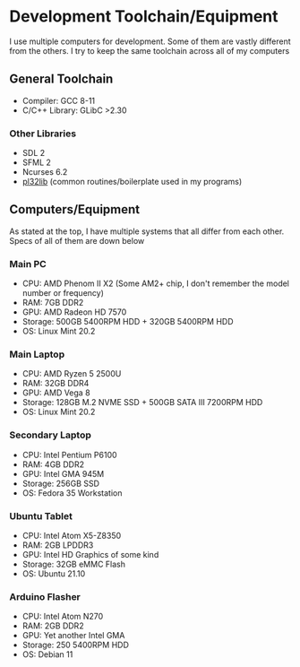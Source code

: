 # Development Toolchain/Equipment

I use multiple computers for development. Some of them are vastly different from the others.
I try to keep the same toolchain across all of my computers

## General Toolchain

- Compiler: GCC 8-11
- C/C++ Library: GLibC >2.30

### Other Libraries
- SDL 2
- SFML 2
- Ncurses 6.2
- [pl32lib](https://github.com/pocketlinux32/pl32lib) (common routines/boilerplate used in my programs)

## Computers/Equipment

As stated at the top, I have multiple systems that all differ from each other. Specs of all of them are down below

### Main PC

- CPU: AMD Phenom II X2 (Some AM2+ chip, I don't remember the model number or frequency)
- RAM: 7GB DDR2
- GPU: AMD Radeon HD 7570
- Storage: 500GB 5400RPM HDD + 320GB 5400RPM HDD
- OS: Linux Mint 20.2

### Main Laptop

- CPU: AMD Ryzen 5 2500U
- RAM: 32GB DDR4
- GPU: AMD Vega 8
- Storage: 128GB M.2 NVME SSD + 500GB SATA III 7200RPM HDD
- OS: Linux Mint 20.2

### Secondary Laptop

- CPU: Intel Pentium P6100
- RAM: 4GB DDR2
- GPU: Intel GMA 945M
- Storage: 256GB SSD
- OS: Fedora 35 Workstation

### Ubuntu Tablet

- CPU: Intel Atom X5-Z8350
- RAM: 2GB LPDDR3
- GPU: Intel HD Graphics of some kind
- Storage: 32GB eMMC Flash
- OS: Ubuntu 21.10

### Arduino Flasher

- CPU: Intel Atom N270
- RAM: 2GB DDR2
- GPU: Yet another Intel GMA
- Storage: 250 5400RPM HDD
- OS: Debian 11
